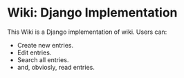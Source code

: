 # Wiki: Django Implementation
This Wiki is a Django implementation of wiki. Users can: 
  - Create new entries. 
  - Edit entries. 
  - Search all entries. 
  - and, obviosly, read entries. 

